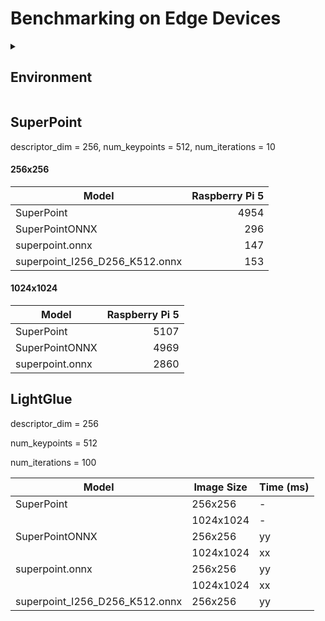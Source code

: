 # Benchmarking on Edge Devices

<details>
<summary><h2>Environment</h2></summary>

## General points
All benchmark are performed one-by-one with restarting kernel before running each cell.

## Raspberry Pi 5
1. Raspberry Pi OS Lite (64-bit).

2. Python 3.11.

3. Original source code and packages (poetry).

4. Active cooling.

## Orange Pi 5B
1. Ubuntu 22.04.

2. Python 3.11.

4. Original source code and packages (poetry).

4. Active cooling.

## Jetson Nano 4Gb
1. Ubuntu 20.04 Q-engineering.

2. Python 3.8.

3. Preinstalled Pytoch 1.13 with CUDA support.

4. One-time setup with the manually installed packages.

5. Slightly modified source code to fit Python 3.8 syntax and Pytorch 1.13, stored in a dedicated folder:
   
   - scaled_dot_product_attention is implemented in place;
   - minor syntax changes.

 </details>

## SuperPoint

descriptor_dim = 256, num_keypoints = 512, num_iterations = 10

#### 256x256

|           Model                | Raspberry Pi 5 |
|--------------------------------|---------------:|
| SuperPoint                     |           4954 |
| SuperPointONNX                 |            296 |
| superpoint.onnx                |            147 |
| superpoint_I256_D256_K512.onnx |            153 |

#### 1024x1024
|           Model                | Raspberry Pi 5 |
|--------------------------------|---------------:|
| SuperPoint                     |           5107 |
| SuperPointONNX                 |           4969 |
| superpoint.onnx                |           2860 |

## LightGlue

descriptor_dim = 256

num_keypoints = 512

num_iterations = 100

|           Model                | Image Size | Time (ms) |
|--------------------------------|------------|-----------|
| SuperPoint                     | 256x256    |      - |
|                                | 1024x1024  |      - |
| SuperPointONNX                 | 256x256    |        yy |
|                                | 1024x1024  |        xx |
| superpoint.onnx                | 256x256    |        yy |
|                                | 1024x1024  |        xx |
| superpoint_I256_D256_K512.onnx | 256x256    |        yy |
